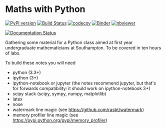 # Maths with Python

 [![PyPI version](https://badge.fury.io/py/maths-with-python.svg)](https://badge.fury.io/py/maths-with-python) 
 [![Build Status](https://travis-ci.org/laguer/maths-with-python.svg?branch=master)](https://travis-ci.org/laguer/maths-with-python) 
 [![codecov](https://codecov.io/gh/laguer/maths-with-python/branch/master/graph/badge.svg)](https://codecov.io/gh/laguer/maths-with-python) 
 [![Binder](http://mybinder.org/badge.svg)](http://mybinder.org/repo/LaGuer/maths-with-python)
 [![nbviewer](https://img.shields.io/badge/view%20on-nbviewer-brightgreen.svg)](https://nbviewer.jupyter.org/github/LaGuer/Jupyter-Notebook-Practice-Physical-Constants-Ratios/blob/master/Jupyter-Notebook%20Practice%20Physical%20Constants%20Ratios.ipynb)

[![Documentation Status](https://readthedocs.org/projects/maths-with-python/badge/?version=latest)](http://maths-with-python.readthedocs.org/en/latest/?badge=latest)


Gathering some material for a Python class aimed at first year undergraduate mathematicians at Southampton. To be covered in ten hours of labs.

To build these notes you will need

* python (3.3+)
* ipython (3+)
* ipython-notebook or jupyter (the notes recommend jupyter, but that's for forwards compatibility: it should work on ipython-notebook 3+)
* scipy stack (scipy, sympy, numpy, matplotlib)
* latex
* nose
* watermark line magic (see https://github.com/rasbt/watermark)
* memory profiler line magic (see https://pypi.python.org/pypi/memory_profiler)
